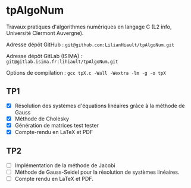 # tpAlgoNum

Travaux pratiques d'algorithmes numériques en langage C (L2 info, Université Clermont Auvergne).

Adresse dépôt GitHub : `git@github.com:LilianHiault/tpAlgoNum.git`

Adresse dépôt GitLab (ISIMA) : `git@gitlab.isima.fr:lihiault/tpAlgoNum.git`

Options de compilation : `gcc tpX.c -Wall -Wextra -lm -g -o tpX`

## TP1

-   [x] Résolution des systèmes d'équations linéaires grâce à la méthode de Gauss
-   [x] Méthode de Cholesky
-   [x] Génération de matrices test tester
-   [x] Compte-rendu en LaTeX et PDF

## TP2

-   [ ] Implémentation de la méthode de Jacobi
-   [ ] Méthode de Gauss-Seidel pour la résolution de systèmes linéaires.
-   [ ] Compte rendu en LaTeX et PDF.
